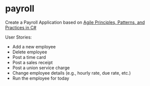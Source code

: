 # payroll
Create a Payroll Application based on [Agile Principles, Patterns, and Practices in C#](https://www.amazon.com/gp/product/0131857258/ref=dbs_a_def_rwt_bibl_vppi_i6)

User Stories:
- Add a new employee
- Delete employee
- Post a time card
- Post a sales receipt
- Post a union service charge
- Change employee details (e.g., hourly rate, due rate, etc.)
- Run the employee for today
